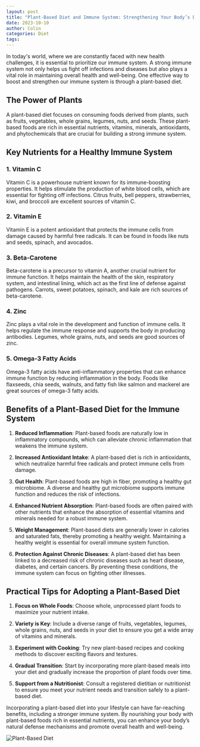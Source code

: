 ```yaml
---
layout: post
title: "Plant-Based Diet and Immune System: Strengthening Your Body’s Defenses"
date: 2023-10-10
author: Colin
categories: Diet
tags: 
---
```


In today's world, where we are constantly faced with new health challenges, it is essential to prioritize our immune system. A strong immune system not only helps us fight off infections and diseases but also plays a vital role in maintaining overall health and well-being. One effective way to boost and strengthen our immune system is through a plant-based diet.

## The Power of Plants

A plant-based diet focuses on consuming foods derived from plants, such as fruits, vegetables, whole grains, legumes, nuts, and seeds. These plant-based foods are rich in essential nutrients, vitamins, minerals, antioxidants, and phytochemicals that are crucial for building a strong immune system.

## Key Nutrients for a Healthy Immune System

### 1. Vitamin C

Vitamin C is a powerhouse nutrient known for its immune-boosting properties. It helps stimulate the production of white blood cells, which are essential for fighting off infections. Citrus fruits, bell peppers, strawberries, kiwi, and broccoli are excellent sources of vitamin C.

### 2. Vitamin E

Vitamin E is a potent antioxidant that protects the immune cells from damage caused by harmful free radicals. It can be found in foods like nuts and seeds, spinach, and avocados.

### 3. Beta-Carotene

Beta-carotene is a precursor to vitamin A, another crucial nutrient for immune function. It helps maintain the health of the skin, respiratory system, and intestinal lining, which act as the first line of defense against pathogens. Carrots, sweet potatoes, spinach, and kale are rich sources of beta-carotene.

### 4. Zinc

Zinc plays a vital role in the development and function of immune cells. It helps regulate the immune response and supports the body in producing antibodies. Legumes, whole grains, nuts, and seeds are good sources of zinc.

### 5. Omega-3 Fatty Acids

Omega-3 fatty acids have anti-inflammatory properties that can enhance immune function by reducing inflammation in the body. Foods like flaxseeds, chia seeds, walnuts, and fatty fish like salmon and mackerel are great sources of omega-3 fatty acids.

## Benefits of a Plant-Based Diet for the Immune System

1. **Reduced Inflammation**: Plant-based foods are naturally low in inflammatory compounds, which can alleviate chronic inflammation that weakens the immune system.

2. **Increased Antioxidant Intake**: A plant-based diet is rich in antioxidants, which neutralize harmful free radicals and protect immune cells from damage.

3. **Gut Health**: Plant-based foods are high in fiber, promoting a healthy gut microbiome. A diverse and healthy gut microbiome supports immune function and reduces the risk of infections.

4. **Enhanced Nutrient Absorption**: Plant-based foods are often paired with other nutrients that enhance the absorption of essential vitamins and minerals needed for a robust immune system.

5. **Weight Management**: Plant-based diets are generally lower in calories and saturated fats, thereby promoting a healthy weight. Maintaining a healthy weight is essential for overall immune system function.

6. **Protection Against Chronic Diseases**: A plant-based diet has been linked to a decreased risk of chronic diseases such as heart disease, diabetes, and certain cancers. By preventing these conditions, the immune system can focus on fighting other illnesses.

## Practical Tips for Adopting a Plant-Based Diet

1. **Focus on Whole Foods**: Choose whole, unprocessed plant foods to maximize your nutrient intake.

2. **Variety is Key**: Include a diverse range of fruits, vegetables, legumes, whole grains, nuts, and seeds in your diet to ensure you get a wide array of vitamins and minerals.

3. **Experiment with Cooking**: Try new plant-based recipes and cooking methods to discover exciting flavors and textures.

4. **Gradual Transition**: Start by incorporating more plant-based meals into your diet and gradually increase the proportion of plant foods over time.

5. **Support from a Nutritionist**: Consult a registered dietitian or nutritionist to ensure you meet your nutrient needs and transition safely to a plant-based diet.

Incorporating a plant-based diet into your lifestyle can have far-reaching benefits, including a stronger immune system. By nourishing your body with plant-based foods rich in essential nutrients, you can enhance your body’s natural defense mechanisms and promote overall health and well-being.

![Plant-Based Diet](https://source.unsplash.com/1600x900/?vegetables)